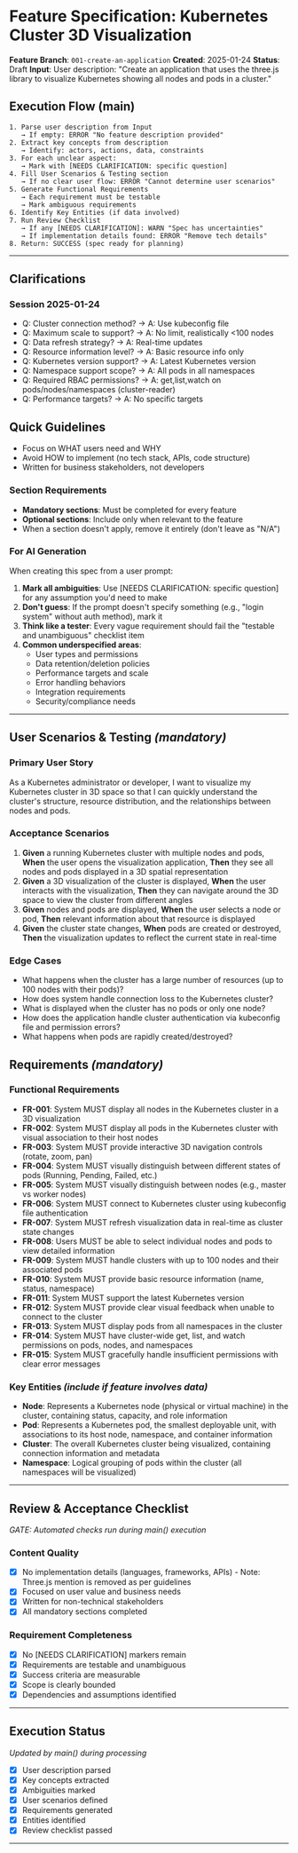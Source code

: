 # Feature Specification: Kubernetes Cluster 3D Visualization

**Feature Branch**: `001-create-an-application`
**Created**: 2025-01-24
**Status**: Draft
**Input**: User description: "Create an application that uses the three.js library to visualize Kubernetes showing all nodes and pods in a cluster."

## Execution Flow (main)
```
1. Parse user description from Input
   → If empty: ERROR "No feature description provided"
2. Extract key concepts from description
   → Identify: actors, actions, data, constraints
3. For each unclear aspect:
   → Mark with [NEEDS CLARIFICATION: specific question]
4. Fill User Scenarios & Testing section
   → If no clear user flow: ERROR "Cannot determine user scenarios"
5. Generate Functional Requirements
   → Each requirement must be testable
   → Mark ambiguous requirements
6. Identify Key Entities (if data involved)
7. Run Review Checklist
   → If any [NEEDS CLARIFICATION]: WARN "Spec has uncertainties"
   → If implementation details found: ERROR "Remove tech details"
8. Return: SUCCESS (spec ready for planning)
```

---

## Clarifications

### Session 2025-01-24
- Q: Cluster connection method? → A: Use kubeconfig file
- Q: Maximum scale to support? → A: No limit, realistically <100 nodes
- Q: Data refresh strategy? → A: Real-time updates
- Q: Resource information level? → A: Basic resource info only
- Q: Kubernetes version support? → A: Latest Kubernetes version
- Q: Namespace support scope? → A: All pods in all namespaces
- Q: Required RBAC permissions? → A: get,list,watch on pods/nodes/namespaces (cluster-reader)
- Q: Performance targets? → A: No specific targets

## Quick Guidelines
- Focus on WHAT users need and WHY
- Avoid HOW to implement (no tech stack, APIs, code structure)
- Written for business stakeholders, not developers

### Section Requirements
- **Mandatory sections**: Must be completed for every feature
- **Optional sections**: Include only when relevant to the feature
- When a section doesn't apply, remove it entirely (don't leave as "N/A")

### For AI Generation
When creating this spec from a user prompt:
1. **Mark all ambiguities**: Use [NEEDS CLARIFICATION: specific question] for any assumption you'd need to make
2. **Don't guess**: If the prompt doesn't specify something (e.g., "login system" without auth method), mark it
3. **Think like a tester**: Every vague requirement should fail the "testable and unambiguous" checklist item
4. **Common underspecified areas**:
   - User types and permissions
   - Data retention/deletion policies
   - Performance targets and scale
   - Error handling behaviors
   - Integration requirements
   - Security/compliance needs

---

## User Scenarios & Testing *(mandatory)*

### Primary User Story
As a Kubernetes administrator or developer, I want to visualize my Kubernetes cluster in 3D space so that I can quickly understand the cluster's structure, resource distribution, and the relationships between nodes and pods.

### Acceptance Scenarios
1. **Given** a running Kubernetes cluster with multiple nodes and pods, **When** the user opens the visualization application, **Then** they see all nodes and pods displayed in a 3D spatial representation
2. **Given** a 3D visualization of the cluster is displayed, **When** the user interacts with the visualization, **Then** they can navigate around the 3D space to view the cluster from different angles
3. **Given** nodes and pods are displayed, **When** the user selects a node or pod, **Then** relevant information about that resource is displayed
4. **Given** the cluster state changes, **When** pods are created or destroyed, **Then** the visualization updates to reflect the current state in real-time

### Edge Cases
- What happens when the cluster has a large number of resources (up to 100 nodes with their pods)?
- How does system handle connection loss to the Kubernetes cluster?
- What is displayed when the cluster has no pods or only one node?
- How does the application handle cluster authentication via kubeconfig file and permission errors?
- What happens when pods are rapidly created/destroyed?

## Requirements *(mandatory)*

### Functional Requirements
- **FR-001**: System MUST display all nodes in the Kubernetes cluster in a 3D visualization
- **FR-002**: System MUST display all pods in the Kubernetes cluster with visual association to their host nodes
- **FR-003**: System MUST provide interactive 3D navigation controls (rotate, zoom, pan)
- **FR-004**: System MUST visually distinguish between different states of pods (Running, Pending, Failed, etc.)
- **FR-005**: System MUST visually distinguish between nodes (e.g., master vs worker nodes)
- **FR-006**: System MUST connect to Kubernetes cluster using kubeconfig file authentication
- **FR-007**: System MUST refresh visualization data in real-time as cluster state changes
- **FR-008**: Users MUST be able to select individual nodes and pods to view detailed information
- **FR-009**: System MUST handle clusters with up to 100 nodes and their associated pods
- **FR-010**: System MUST provide basic resource information (name, status, namespace)
- **FR-011**: System MUST support the latest Kubernetes version
- **FR-012**: System MUST provide clear visual feedback when unable to connect to the cluster
- **FR-013**: System MUST display pods from all namespaces in the cluster
- **FR-014**: System MUST have cluster-wide get, list, and watch permissions on pods, nodes, and namespaces
- **FR-015**: System MUST gracefully handle insufficient permissions with clear error messages

### Key Entities *(include if feature involves data)*
- **Node**: Represents a Kubernetes node (physical or virtual machine) in the cluster, containing status, capacity, and role information
- **Pod**: Represents a Kubernetes pod, the smallest deployable unit, with associations to its host node, namespace, and container information
- **Cluster**: The overall Kubernetes cluster being visualized, containing connection information and metadata
- **Namespace**: Logical grouping of pods within the cluster (all namespaces will be visualized)

---

## Review & Acceptance Checklist
*GATE: Automated checks run during main() execution*

### Content Quality
- [x] No implementation details (languages, frameworks, APIs) - Note: Three.js mention is removed as per guidelines
- [x] Focused on user value and business needs
- [x] Written for non-technical stakeholders
- [x] All mandatory sections completed

### Requirement Completeness
- [x] No [NEEDS CLARIFICATION] markers remain
- [x] Requirements are testable and unambiguous
- [x] Success criteria are measurable
- [x] Scope is clearly bounded
- [x] Dependencies and assumptions identified

---

## Execution Status
*Updated by main() during processing*

- [x] User description parsed
- [x] Key concepts extracted
- [x] Ambiguities marked
- [x] User scenarios defined
- [x] Requirements generated
- [x] Entities identified
- [x] Review checklist passed

---
